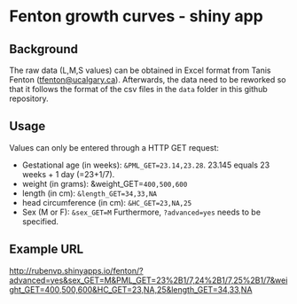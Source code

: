 # Fenton growth curves - shiny app

## Background
The raw data (L,M,S values) can be obtained in Excel format from Tanis Fenton (tfenton@ucalgary.ca). Afterwards, the data need to be reworked so that it follows the format of the csv files in the `data` folder in this github repository.

## Usage
Values can only be entered through a HTTP GET request:
- Gestational age (in weeks): `&PML_GET=23.14,23.28`. 23.145 equals 23 weeks + 1 day (=23+1/7).
- weight (in grams): &weight_GET=`400,500,600`
- length (in cm): `&length_GET=34,33,NA`
- head circumference (in cm): `&HC_GET=23,NA,25`
- Sex (M or F): `&sex_GET=M`
Furthermore, `?advanced=yes` needs to be specified.

## Example URL
http://rubenvp.shinyapps.io/fenton/?advanced=yes&sex_GET=M&PML_GET=23%2B1/7,24%2B1/7,25%2B1/7&weight_GET=400,500,600&HC_GET=23,NA,25&length_GET=34,33,NA
